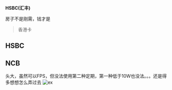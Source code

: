 **HSBC(汇丰)**

房子不是刚需，钱才是  

>香港卡

## HSBC



## NCB
头大，虽然可以FPS，但没法使用第二种定期，第一种低于10W也没法。。。还是得多想想怎么弄过去
![ex](NCB_RateEx.PNG)

